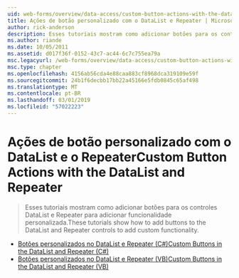 ```yaml
---
uid: web-forms/overview/data-access/custom-button-actions-with-the-datalist-and-repeater/index
title: Ações de botão personalizado com o DataList e Repeater | Microsoft Docs
author: rick-anderson
description: Esses tutoriais mostram como adicionar botões para os controles DataList e Repeater para adicionar funcionalidade personalizada.
ms.author: riande
ms.date: 10/05/2011
ms.assetid: d017f36f-0152-43c7-ac44-6c7c755ea79a
msc.legacyurl: /web-forms/overview/data-access/custom-button-actions-with-the-datalist-and-repeater
msc.type: chapter
ms.openlocfilehash: 4156ab56cda4e88caa883cf8968dca319109e59f
ms.sourcegitcommit: 24b1f6decbb17bb22a45166e5fdb0845c65af498
ms.translationtype: MT
ms.contentlocale: pt-BR
ms.lasthandoff: 03/01/2019
ms.locfileid: "57022223"
---
```

<a name="custom-button-actions-with-the-datalist-and-repeater"></a><span data-ttu-id="d4b84-103">Ações de botão personalizado com o DataList e o Repeater</span><span class="sxs-lookup"><span data-stu-id="d4b84-103">Custom Button Actions with the DataList and Repeater</span></span>
====================
> <span data-ttu-id="d4b84-104">Esses tutoriais mostram como adicionar botões para os controles DataList e Repeater para adicionar funcionalidade personalizada.</span><span class="sxs-lookup"><span data-stu-id="d4b84-104">These tutorials show how to add buttons to the DataList and Repeater controls to add custom functionality.</span></span>


- [<span data-ttu-id="d4b84-105">Botões personalizados no DataList e Repeater (C#)</span><span class="sxs-lookup"><span data-stu-id="d4b84-105">Custom Buttons in the DataList and Repeater (C#)</span></span>](custom-buttons-in-the-datalist-and-repeater-cs.md)
- [<span data-ttu-id="d4b84-106">Botões personalizados no DataList e Repeater (VB)</span><span class="sxs-lookup"><span data-stu-id="d4b84-106">Custom Buttons in the DataList and Repeater (VB)</span></span>](custom-buttons-in-the-datalist-and-repeater-vb.md)
